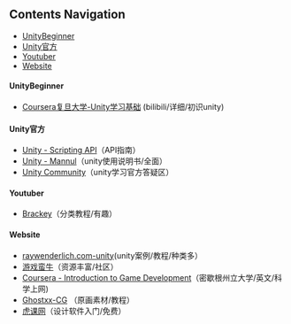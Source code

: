 ## Contents Navigation
* [UnityBeginner](#UnityBeginner)
* [Unity官方](#Unity官方)
* [Youtuber](#Youtuber)
* [Website](#Website)



#### UnityBeginner
- [Coursera复旦大学-Unity学习基础](https://www.bilibili.com/video/av10755879/%20) (bilibili/详细/初识unity)

#### Unity官方
- [Unity - Scripting API](https://docs.unity3d.com/2017.2/Documentation/ScriptReference/index.html)（API指南）
- [Unity - Mannul](https://docs.unity3d.com/2017.2/Documentation/Manual/UnityManual.html)（unity使用说明书/全面）
- [Unity Community](https://unity3d.com/cn/community)（unity学习官方答疑区）

#### Youtuber
- [Brackey](https://www.youtube.com/channel/UCYbK_tjZ2OrIZFBvU6CCMiA)（分类教程/有趣）

#### Website
- [raywenderlich.com-unity](https://www.raywenderlich.com/unity)(unity案例/教程/种类多）
- [游戏蛮牛](http://www.manew.com/)（资源丰富/社区）
- [Coursera - Introduction to Game Development](https://www.coursera.org/learn/game-development/)（密歇根州立大学/英文/科学上网)
- [Ghostxx-CG](http://ghostxx.com/) （原画素材/教程）
- [虎课网](https://huke88.com/)（设计软件入门/免费）
